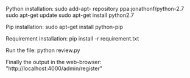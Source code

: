Python installation: sudo add-apt- repository ppa:jonathonf/python-2.7 sudo apt-get update sudo apt-get install python2.7

Pip installation: sudo apt-get install python-pip

Requirement installation: pip install -r requirement.txt

Run the file: python review.py

Finally the output in the web-browser: "http://localhost:4000/admin/register"
